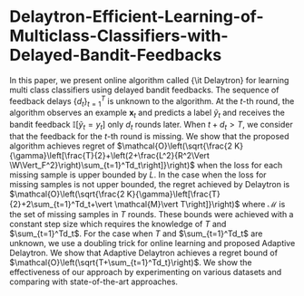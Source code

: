 # Delaytron-Efficient-Learning-of-Multiclass-Classifiers-with-Delayed-Bandit-Feedbacks
In this paper, we present online algorithm called {\it Delaytron} for learning multi class classifiers using delayed bandit feedbacks. The sequence of feedback delays $\{d_t\}_{t=1}^T$ is unknown to the algorithm. At the $t$-th round, the algorithm observes an example $\mathbf{x}_t$ and predicts a label $\tilde{y}_t$ and receives the bandit feedback $\mathbb{I}[\tilde{y}_t=y_t]$ only $d_t$ rounds later. When $t+d_t>T$, we consider that the feedback for the $t$-th round is missing. We show that the proposed algorithm achieves regret of $\mathcal{O}\left(\sqrt{\frac{2 K}{\gamma}\left[\frac{T}{2}+\left(2+\frac{L^2}{R^2\Vert \W\Vert_F^2}\right)\sum_{t=1}^Td_t\right]}\right)$ when the loss for each missing sample is upper bounded by $L$. In the case when the loss for missing samples is not upper bounded, the regret achieved by Delaytron is $\mathcal{O}\left(\sqrt{\frac{2 K}{\gamma}\left[\frac{T}{2}+2\sum_{t=1}^Td_t+\vert \mathcal{M}\vert T\right]}\right)$ where $\mathcal{M}$ is the set of missing samples in $T$ rounds. These bounds were achieved with a constant step size which requires the knowledge of $T$ and $\sum_{t=1}^Td_t$. For the case when $T$ and $\sum_{t=1}^Td_t$ are unknown, we use a doubling trick for online learning and proposed Adaptive Delaytron. We show that Adaptive Delaytron achieves a regret bound of $\mathcal{O}\left(\sqrt{T+\sum_{t=1}^Td_t}\right)$. We show the effectiveness of our approach by experimenting on various datasets and comparing with state-of-the-art approaches.
